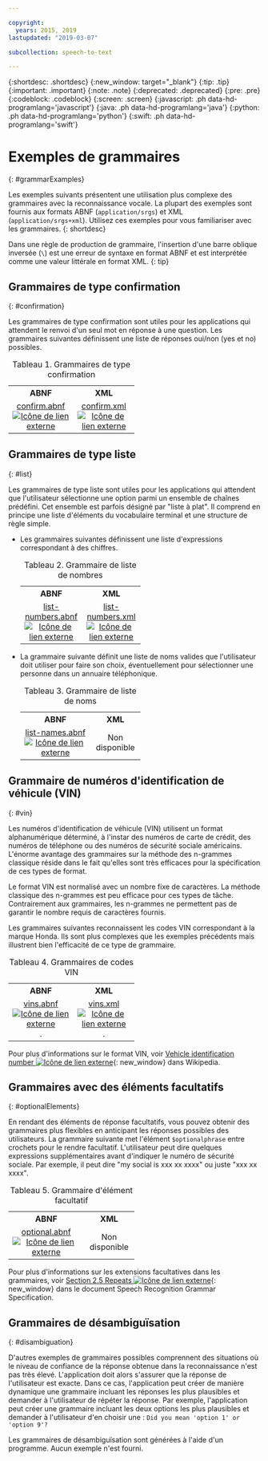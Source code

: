 ```yaml
---

copyright:
  years: 2015, 2019
lastupdated: "2019-03-07"

subcollection: speech-to-text

---
```


{:shortdesc: .shortdesc}
{:new_window: target="_blank"}
{:tip: .tip}
{:important: .important}
{:note: .note}
{:deprecated: .deprecated}
{:pre: .pre}
{:codeblock: .codeblock}
{:screen: .screen}
{:javascript: .ph data-hd-programlang='javascript'}
{:java: .ph data-hd-programlang='java'}
{:python: .ph data-hd-programlang='python'}
{:swift: .ph data-hd-programlang='swift'}

# Exemples de grammaires
{: #grammarExamples}

Les exemples suivants présentent une utilisation plus complexe des grammaires avec la reconnaissance vocale. La plupart des exemples sont fournis aux formats ABNF (`application/srgs`) et XML (`application/srgs+xml`). Utilisez ces exemples pour vous familiariser avec les grammaires.
{: shortdesc}

Dans une règle de production de grammaire, l'insertion d'une barre oblique inversée (`\`) est une erreur de syntaxe en format ABNF et est interprétée comme une valeur littérale en format XML.
{: tip}

## Grammaires de type confirmation
{: #confirmation}

Les grammaires de type confirmation sont utiles pour les applications qui attendent le renvoi d'un seul mot en réponse à une question. Les grammaires suivantes définissent une liste de réponses oui/non (yes et no) possibles.

<table style="width:50%">
  <caption>Tableau 1. Grammaires de type confirmation</caption>
  <tr>
    <th style="text-align:center">ABNF</th>
    <th style="text-align:center">XML</th>
  </tr>
  <tr>
    <td style="text-align:center">
      <a target="_blank" href="https://watson-developer-cloud.github.io/doc-tutorial-downloads/speech-to-text/grammars/confirm.abnf" download="confirm.abnf">confirm.abnf <img src="../../icons/launch-glyph.svg" alt="Icône de lien externe" title="Icône de lien externe"></a>
    </td>
    <td style="text-align:center">
      <a target="_blank" href="https://watson-developer-cloud.github.io/doc-tutorial-downloads/speech-to-text/grammars/confirm.xml" download="confirm.xml">confirm.xml <img src="../../icons/launch-glyph.svg" alt="Icône de lien externe" title="Icône de lien externe"></a>
    </td>
  </tr>
</table>

## Grammaires de type liste
{: #list}

Les grammaires de type liste sont utiles pour les applications qui attendent que l'utilisateur sélectionne une option parmi un ensemble de chaînes prédéfini. Cet ensemble est parfois désigné par "liste à plat". Il comprend en principe une liste d'éléments du vocabulaire terminal et une structure de règle simple.

-   Les grammaires suivantes définissent une liste d'expressions correspondant à des chiffres.

    <table style="width:50%">
      <caption>Tableau 2. Grammaire de liste de nombres</caption>
      <tr>
        <th style="text-align:center">ABNF</th>
        <th style="text-align:center">XML</th>
      </tr>
      <tr>
        <td style="text-align:center">
          <a target="_blank" href="https://watson-developer-cloud.github.io/doc-tutorial-downloads/speech-to-text/grammars/list-numbers.abnf" download="list-numbers.abnf">list-numbers.abnf <img src="../../icons/launch-glyph.svg" alt="Icône de lien externe" title="Icône de lien externe"></a>
        </td>
        <td style="text-align:center">
          <a target="_blank" href="https://watson-developer-cloud.github.io/doc-tutorial-downloads/speech-to-text/grammars/list-numbers.xml" download="list-numbers.xml">list-numbers.xml <img src="../../icons/launch-glyph.svg" alt="Icône de lien externe" title="Icône de lien externe"></a>
        </td>
      </tr>
    </table>

-   La grammaire suivante définit une liste de noms valides que l'utilisateur doit utiliser pour faire son choix, éventuellement pour sélectionner une personne dans un annuaire téléphonique.

    <table style="width:50%">
      <caption>Tableau 3. Grammaire de liste de noms</caption>
      <tr>
        <th style="text-align:center">ABNF</th>
        <th style="text-align:center">XML</th>
      </tr>
      <tr>
        <td style="text-align:center">
          <a target="_blank" href="https://watson-developer-cloud.github.io/doc-tutorial-downloads/speech-to-text/grammars/list-names.abnf" download="list-names.abnf">list-names.abnf <img src="../../icons/launch-glyph.svg" alt="Icône de lien externe" title="Icône de lien externe"></a>
        </td>
        <td style="text-align:center">
          Non disponible
        </td>
      </tr>
    </table>

## Grammaire de numéros d'identification de véhicule (VIN)
{: #vin}

Les numéros d'identification de véhicule (VIN) utilisent un format alphanumérique déterminé, à l'instar des numéros de carte de crédit, des numéros de téléphone ou des numéros de sécurité sociale américains. L'énorme avantage des grammaires sur la méthode des n-grammes classique réside dans le fait qu'elles sont très efficaces pour la spécification de ces types de format.

Le format VIN est normalisé avec un nombre fixe de caractères. La méthode classique des n-grammes est peu efficace pour ces types de tâche. Contrairement aux grammaires, les n-grammes ne permettent pas de garantir le nombre requis de caractères fournis.

Les grammaires suivantes reconnaissent les codes VIN correspondant à la marque Honda. Ils sont plus complexes que les exemples précédents mais illustrent bien l'efficacité de ce type de grammaire.

<table style="width:50%">
  <caption>Tableau 4. Grammaires de codes VIN</caption>
  <tr>
    <th style="text-align:center">ABNF</th>
    <th style="text-align:center">XML</th>
  </tr>
  <tr>
    <td style="text-align:center">
      <a target="_blank" href="https://watson-developer-cloud.github.io/doc-tutorial-downloads/speech-to-text/grammars/vins.abnf" download="vins.abnf">vins.abnf <img src="../../icons/launch-glyph.svg" alt="Icône de lien externe" title="Icône de lien externe"></a>.
    </td>
    <td style="text-align:center">
      <a target="_blank" href="https://watson-developer-cloud.github.io/doc-tutorial-downloads/speech-to-text/grammars/vins.xml" download="vins.xml">vins.xml <img src="../../icons/launch-glyph.svg" alt="Icône de lien externe" title="Icône de lien externe"></a>.
    </td>
  </tr>
</table>

Pour plus d'informations sur le format VIN, voir [Vehicle identification number ![Icône de lien externe](../../icons/launch-glyph.svg "Icône de lien externe")](https://en.wikipedia.org/wiki/Vehicle_identification_number){: new_window} dans Wikipedia.

## Grammaires avec des éléments facultatifs
{: #optionalElements}

En rendant des éléments de réponse facultatifs, vous pouvez obtenir des grammaires plus flexibles en anticipant les réponses possibles des utilisateurs. La grammaire suivante met l'élément `$optionalphrase` entre crochets pour le rendre facultatif. L'utilisateur peut dire quelques expressions supplémentaires avant d'indiquer le numéro de sécurité sociale. Par exemple, il peut dire "my social is xxx xx xxxx" ou juste "xxx xx xxxx".

<table style="width:50%">
  <caption>Tableau 5. Grammaire d'élément facultatif</caption>
  <tr>
    <th style="text-align:center">ABNF</th>
    <th style="text-align:center">XML</th>
  </tr>
  <tr>
    <td style="text-align:center">
      <a target="_blank" href="https://watson-developer-cloud.github.io/doc-tutorial-downloads/speech-to-text/grammars/optional.abnf" download="optional.abnf">optional.abnf <img src="../../icons/launch-glyph.svg" alt="Icône de lien externe" title="Icône de lien externe"></a>
    </td>
    <td style="text-align:center">
      Non disponible
    </td>
  </tr>
</table>

Pour plus d'informations sur les extensions facultatives dans les grammaires, voir [Section 2.5 Repeats ![Icône de lien externe](../../icons/launch-glyph.svg "Icône de lien externe")](https://www.w3.org/TR/speech-grammar/#S2.5){: new_window} dans le document Speech Recognition Grammar Specification.

## Grammaires de désambiguïsation
{: #disambiguation}

D'autres exemples de grammaires possibles comprennent des situations où le niveau de confiance de la réponse obtenue dans la reconnaissance n'est pas très élevé. L'application doit alors s'assurer que la réponse de l'utilisateur est exacte. Dans ce cas, l'application peut créer de manière dynamique une grammaire incluant les réponses les plus plausibles et demander à l'utilisateur de répéter la réponse. Par exemple, l'application peut créer une grammaire incluant les deux options les plus plausibles et demander à l'utilisateur d'en choisir une : `Did you mean 'option 1' or 'option 9'?`

Les grammaires de désambiguïsation sont générées à l'aide d'un programme. Aucun exemple n'est fourni.
